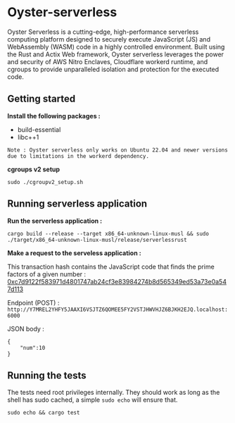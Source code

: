 # Oyster-serverless

Oyster Serverless is a cutting-edge, high-performance serverless computing platform designed to securely execute JavaScript (JS) and WebAssembly (WASM) code in a highly controlled environment. Built using the Rust and Actix Web framework, Oyster serverless leverages the power and security of AWS Nitro Enclaves, Cloudflare workerd runtime, and cgroups to provide unparalleled isolation and protection for the executed code.

## Getting started

<b>Install the following packages : </b>

* build-essential 
* libc++1

`Note : Oyster serverless only works on Ubuntu 22.04 and newer versions due to limitations in the workerd dependency.`

<b>cgroups v2 setup</b>
```
sudo ./cgroupv2_setup.sh
```

## Running serverless application

<b>Run the serverless application :</b>

```
cargo build --release --target x86_64-unknown-linux-musl && sudo ./target/x86_64-unknown-linux-musl/release/serverlessrust
```

<b>Make a request to the serveless application :</b>

This transaction hash contains the JavaScript code that finds the prime factors of a given number :
<a href="https://goerli.arbiscan.io/tx/0xc7d9122f583971d4801747ab24cf3e83984274b8d565349ed53a73e0a547d113">0xc7d9122f583971d4801747ab24cf3e83984274b8d565349ed53a73e0a547d113</a>

Endpoint (POST) : `http://Y7MREL2YHFY5JAAXI6VSJTZ6QOMEE5FY2VSTJHWVHJZ6BJKH2EJQ.localhost:6000`

JSON body :

```
{
    "num":10
}
```

## Running the tests

The tests need root privileges internally. They should work as long as the shell has sudo cached, a simple `sudo echo` will ensure that.

```
sudo echo && cargo test
```
